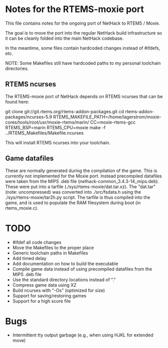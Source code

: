 Notes for the RTEMS-moxie port
==============================

This file contains notes for the ongoing port of NetHack to RTEMS / Moxie.

The goal is to move the port into the regular NetHack build infrastructure so
it can be cleanly folded into the main NetHack codebase. 

In the meantime, some files contain hardcoded changes instead of #ifdefs, etc.

NOTE: Some Makefiles still have hardcoded paths to my personal toolchain
      directories.

RTEMS ncurses
-------------
The RTEMS-moxie port of NetHack depends on RTEMS ncurses that can be found here:

git clone git://git.rtems.org/rtems-addon-packages.git
cd rtems-addon-packages/ncurses-5.9
RTEMS_MAKEFILE_PATH=/home/lagerstrom/moxie-cores/tools/root/usr/moxie-rtems/marin/ CC=moxie-rtems-gcc RTEMS_BSP=marin RTEMS_CPU=moxie make -f ../RTEMS_Makefiles/Makefile.ncurses

This will install RTEMS ncurses into your toolchain.


Game datafiles
--------------
These are normally generated during the compilation of the game.
This is currently not implemented for the Moxie port. Instead precompiled
datafiles were taken from the MIPS .deb file (nethack-common_3.4.3-14_mips.deb).
These were put into a tarfile (./sys/rtems-moxie/dat.tar.xz). 
The "dat.tar" (note: uncompressed) was converted into ./src/fsdata.h using the
./sys/rtems-moxie/tar2h.py script. The tarfile is thus compiled into the game,
and is used to populate the RAM filesystem during boot (in rtems_moxie.c).


TODO
====
* #ifdef all code changes
* Move the Makefiles to the proper place
* Generic toolchain paths in Makefiles
* Add timed delay
* Add documentation on how to build the executable
* Compile game data instead of using precompiled datafiles from the MIPS .deb file
* Use the standard directory locations instead of "."
* Compress game data using XZ
* Build ncurses with "-Os" (optimized for size)
* Support for saving/restoring games
* Support for a high score file


Bugs
====
* Intermittent tty output garbage (e.g., when using HJKL for extended move)

